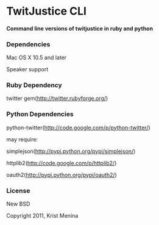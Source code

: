 TwitJustice CLI
===============

#### Command line versions of twitjustice in ruby and python

### Dependencies ###

Mac OS X 10.5 and later

Speaker support

### Ruby Dependency ###

twitter gem(http://twitter.rubyforge.org/)

### Python Dependencies ###

python-twitter(http://code.google.com/p/python-twitter/)

may require:

simplejson(http://pypi.python.org/pypi/simplejson/)

httplib2(http://code.google.com/p/httplib2/)

oauth2(http://pypi.python.org/pypi/oauth2/)

### License ###

New BSD

Copyright 2011, Krist Menina
